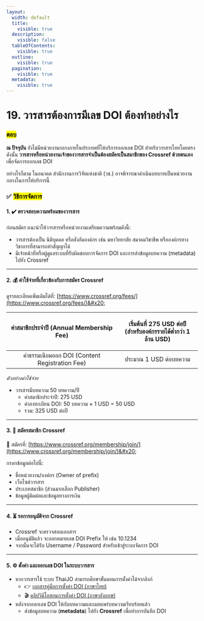 ```yaml
---
layout:
  width: default
  title:
    visible: true
  description:
    visible: false
  tableOfContents:
    visible: true
  outline:
    visible: true
  pagination:
    visible: true
  metadata:
    visible: true
---
```


# 19. วารสารต้องการมีเลข DOI ต้องทำอย่างไร

### <mark style="color:$success;">ตอบ</mark>

**ณ ปัจจุบัน** ยังไม่มีหน่วยงานกลางภายในประเทศที่ให้บริการออกเลข DOI สำหรับวารสารไทยโดยตรง ดังนั้น **วารสารหรือหน่วยงานเจ้าของวารสารจำเป็นต้องสมัครเป็นสมาชิกของ Crossref ด้วยตนเอง**เพื่อจัดการออกเลข DOI&#x20;

อย่างไรก็ตาม ในอนาคต สำนักงานการวิจัยแห่งชาติ (วช.) อาจพิจารณาดำเนินบทบาทเป็นหน่วยงานกลางในการให้บริการนี้

### **✅ &#x20;**<mark style="color:$success;">**วิธีการจัดการ**</mark>

#### **1.** ✔️ **ตรวจสอบความพร้อมของวารสาร**

ก่อนสมัคร แนะนำให้วารสารหรือหน่วยงานเตรียมความพร้อมดังนี้:

* วารสารต้องเป็น นิติบุคคล หรือสังกัดองค์กร เช่น มหาวิทยาลัย สมาคมวิชาชีพ หรือองค์กรทางวิชาการที่สามารถทำสัญญาได้
* มีเจ้าหน้าที่หรือผู้ดูแลระบบที่รับผิดชอบการจัดการ DOI และการส่งข้อมูลบทความ (metadata) ไปยัง Crossref

***

#### **2. 💰 ค่าใช้จ่ายที่เกี่ยวข้องกับการสมัคร Crossref**&#x20;

ดูรายละเอียดเพิ่มเติมได้ที่:  [https://www.crossref.org/fees/](https://www.crossref.org/fees/)&#x20;

|    ค่าสมาชิกประจำปี (Annual Membership Fee)    | <p>เริ่มต้นที่ 275 USD ต่อปี<br>(สำหรับองค์กรรายได้ต่ำกว่า 1 ล้าน USD)</p> |
| :--------------------------------------------: | :------------------------------------------------------------------------: |
| ค่าธรรมเนียมออก DOI (Content Registration Fee) |                           ประมาณ 1 USD ต่อบทความ                           |

_ตัวอย่างค่าใช้จ่าย_

* วารสารมีบทความ 50 บทความ/ปี
  * ค่าสมาชิกประจำปี: 275 USD
  * ค่าลงทะเบียน DOI: 50 บทความ × 1 USD = 50 USD
  * รวม: 325 USD ต่อปี

***

#### **3. 📝 สมัครสมาชิก Crossref**

🔗 สมัครที่: [https://www.crossref.org/membership/join/](https://www.crossref.org/membership/join/)&#x20;

กรอกข้อมูลต่อไปนี้:

* ชื่อหน่วยงาน/องค์กร (Owner of prefix)
* เว็บไซต์วารสาร
* ประเภทสมาชิก (ส่วนมากเลือก Publisher)
* ข้อมูลผู้ติดต่อและข้อมูลทางการเงิน

***

#### **4. ⏳ รอการอนุมัติจาก Crossref**

* Crossref จะตรวจสอบเอกสาร
* เมื่ออนุมัติแล้ว จะออกหมายเลข DOI Prefix ให้ เช่น 10.1234
* จากนั้นจะได้รับ Username / Password สำหรับเข้าสู่ระบบจัดการ DOI

***

#### **5. ⚙️ ตั้งค่า และออกเลข DOI ในระบบวารสาร**&#x20;

* หากวารสารใช้ ระบบ ThaiJO สามารถศึกษาขั้นตอนการตั้งค่าได้จากลิงก์
  * 👉 [เอกสารคู่มือการตั้งค่า DOI (ภาษาไทย)](https://docs.google.com/document/d/1ZpbLYg9slG0B2JTGis4721sZSAJUGFkvz2vUXgmVtgM/edit?tab=t.0#heading=h.7z23vcwvdpng)
  * 🎬 [คลิปวิดีโอสอนการตั้งค่า DOI (ภาษาอังกฤษ)](https://www.youtube.com/watch?v=ETC630H0o6o)
* หลังจากออกเลข DOI ให้กับบทความและเผยแพร่บทความเรียบร้อยแล้ว
  * ส่งข้อมูลบทความ (**metadata**) ไปยัง **Crossref** เพื่อทำการบันทึก DOI
